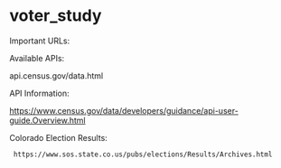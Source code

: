 # voter_study

Important URLs:

  Available APIs:
  
  api.census.gov/data.html
  
  API Information:
  
  https://www.census.gov/data/developers/guidance/api-user-guide.Overview.html
  
  Colorado Election Results:
    
     https://www.sos.state.co.us/pubs/elections/Results/Archives.html
